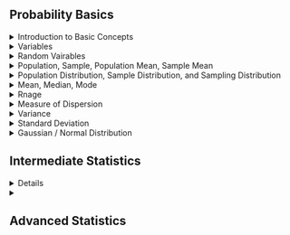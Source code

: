 ## Probability Basics
<details>
  <summary>Introduction to Basic Concepts</summary>
  TODO: add basic concepts / terms
</details>
<details>
  <summary>Variables</summary>
  TODO: 
</details>
<details>
  <summary>Random Vairables
</summary>
  TODO: 
</details>
<details>
  <summary> Population, Sample, Population Mean, Sample Mean
</summary>
  TODO: 
</details>
<details>
  <summary> Population Distribution, Sample Distribution, and Sampling Distribution
</summary>
  TODO: 
</details>
<details>
  <summary> Mean, Median, Mode
</summary>
  TODO: 
</details>
<details>
  <summary> Rnage
</summary>
  TODO: 
</details>
<details>
  <summary> Measure of Dispersion</summary>
  TODO: 
</details>
<details>
  <summary> Variance
</summary>
  TODO: 
</details>
<details>
  <summary> Standard Deviation</summary>
  TODO: 
</details>
<details>
  <summary> Gaussian / Normal Distribution</summary>
  TODO: 
</details>


## Intermediate Statistics

<details>
<details>
  <summary>Standard Normal Distribution</summary>
  TODO: 
</details>
<details>
  <summary> Z score</summary>
  TODO: 
</details>
<details>
  <summary> Probability Density Function</summary>
  TODO: 
</details>
<details>
  <summary> Cumulative distribution Function</summary>
  TODO: 
</details>
<details>
  <summary> Hypothese Testing
</summary>
  TODO: 
</details>
<details>
  <summary>Many different plotting graphs
</summary>
  TODO: 
</details>
<details>
  <summary>Kernel Density Estimation
</summary>
  TODO: 
</details>
<details>
  <summary>Central Limit Theorem
</summary>
  TODO: 
</details>
<details>
  <summary>Skewness of Data
</summary>
  TODO: 
</details>
<details>
  <summary>Coveariance</summary>
  TODO: 
</details>
<details>
  <summary>Pearson Correlation Coefficient</summary>
  TODO: 
</details>
<details>
  <summary>Spearman Rank Correlation</summary>
  TODO: 
</details>
<details>
  <summary>Hypothesis Testing</summary>
  TODO: 
</details>
</details>

<details> <summary><h2>Advanced Statistics</h2></summary>
<details>
  <summary>Q-Q Plot </summary>
  TODO: 
</details>
<details>
  <summary>Chebyshev's Inequality </summary>
  TODO: 
</details>
<details>
  <summary>Discrete and Continuous Distribution </summary>
  TODO: 
</details>
<details>
  <summary>Bernoulli and Binomial Distribution </summary>
  TODO: 
</details>
<details>
  <summary>Log Normal Distribution </summary>
  TODO: 
</details>
<details>
  <summary>Power Law Distribution </summary>
  TODO: 
</details>
<details>
  <summary>Box Cox Transform </summary>
  TODO: 
</details>
<details>
  <summary>Poisson Distribution </summary>
  TODO: 
</details>
<details>
  <summary>Application of Non Gaussian Distribution</summary>
  TODO: 
</details>
</details>
